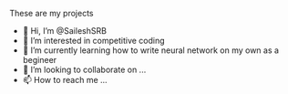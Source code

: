 These are my projects 


- 👋 Hi, I’m @SaileshSRB
- 👀 I’m interested in competitive coding
- 🌱 I’m currently learning how to write neural network on my own as a begineer
- 💞️ I’m looking to collaborate on ...
- 📫 How to reach me ...

<!---
SaileshSRB/SaileshSRB is a ✨ special ✨ repository because its `README.md` (this file) appears on your GitHub profile.
You can click the Preview link to take a look at your changes.
--->
